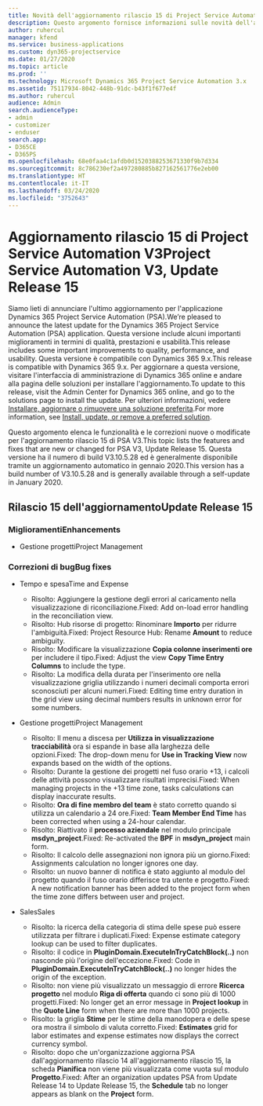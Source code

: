 ```yaml
---
title: Novità dell'aggiornamento rilascio 15 di Project Service Automation V3
description: Questo argomento fornisce informazioni sulle novità dell'aggiornamento rilascio 15 di Project Service Automation V3.
author: ruhercul
manager: kfend
ms.service: business-applications
ms.custom: dyn365-projectservice
ms.date: 01/27/2020
ms.topic: article
ms.prod: ''
ms.technology: Microsoft Dynamics 365 Project Service Automation 3.x
ms.assetid: 75117934-8042-448b-91dc-b43f1f677e4f
ms.author: ruhercul
audience: Admin
search.audienceType:
- admin
- customizer
- enduser
search.app:
- D365CE
- D365PS
ms.openlocfilehash: 68e0faa4c1afdb0d1520388253671330f9b7d334
ms.sourcegitcommit: 8c786230ef2a497280885b827162561776e2eb00
ms.translationtype: HT
ms.contentlocale: it-IT
ms.lasthandoff: 03/24/2020
ms.locfileid: "3752643"
---
```

# <a name="project-service-automation-v3-update-release-15"></a><span data-ttu-id="775fb-103">Aggiornamento rilascio 15 di Project Service Automation V3</span><span class="sxs-lookup"><span data-stu-id="775fb-103">Project Service Automation V3, Update Release 15</span></span>

<span data-ttu-id="775fb-104">Siamo lieti di annunciare l'ultimo aggiornamento per l'applicazione Dynamics 365 Project Service Automation (PSA).</span><span class="sxs-lookup"><span data-stu-id="775fb-104">We’re pleased to announce the latest update for the Dynamics 365 Project Service Automation (PSA) application.</span></span> <span data-ttu-id="775fb-105">Questa versione include alcuni importanti miglioramenti in termini di qualità, prestazioni e usabilità.</span><span class="sxs-lookup"><span data-stu-id="775fb-105">This release includes some important improvements to quality, performance, and usability.</span></span> <span data-ttu-id="775fb-106">Questa versione è compatibile con Dynamics 365 9.x.</span><span class="sxs-lookup"><span data-stu-id="775fb-106">This release is compatible with Dynamics 365 9.x.</span></span> <span data-ttu-id="775fb-107">Per aggiornare a questa versione, visitare l'interfaccia di amministrazione di Dynamics 365 online e andare alla pagina delle soluzioni per installare l'aggiornamento.</span><span class="sxs-lookup"><span data-stu-id="775fb-107">To update to this release, visit the Admin Center for Dynamics 365 online, and go to the solutions page to install the update.</span></span> <span data-ttu-id="775fb-108">Per ulteriori informazioni, vedere [Installare, aggiornare o rimuovere una soluzione preferita](https://docs.microsoft.com/power-platform/admin/install-remove-preferred-solution).</span><span class="sxs-lookup"><span data-stu-id="775fb-108">For more information, see [Install, update, or remove a preferred solution](https://docs.microsoft.com/power-platform/admin/install-remove-preferred-solution).</span></span>

<span data-ttu-id="775fb-109">Questo argomento elenca le funzionalità e le correzioni nuove o modificate per l'aggiornamento rilascio 15 di PSA V3.</span><span class="sxs-lookup"><span data-stu-id="775fb-109">This topic lists the features and fixes that are new or changed for PSA V3, Update Release 15.</span></span> <span data-ttu-id="775fb-110">Questa versione ha il numero di build V3.10.5.28 ed è generalmente disponibile tramite un aggiornamento automatico in gennaio 2020.</span><span class="sxs-lookup"><span data-stu-id="775fb-110">This version has a build number of V3.10.5.28 and is generally available through a self-update in January 2020.</span></span>

## <a name="update-release-15"></a><span data-ttu-id="775fb-111">Rilascio 15 dell'aggiornamento</span><span class="sxs-lookup"><span data-stu-id="775fb-111">Update Release 15</span></span> 

### <a name="enhancements"></a><span data-ttu-id="775fb-112">Miglioramenti</span><span class="sxs-lookup"><span data-stu-id="775fb-112">Enhancements</span></span>

- <span data-ttu-id="775fb-113">Gestione progetti</span><span class="sxs-lookup"><span data-stu-id="775fb-113">Project Management</span></span>

### <a name="bug-fixes"></a><span data-ttu-id="775fb-114">Correzioni di bug</span><span class="sxs-lookup"><span data-stu-id="775fb-114">Bug fixes</span></span>

- <span data-ttu-id="775fb-115">Tempo e spesa</span><span class="sxs-lookup"><span data-stu-id="775fb-115">Time and Expense</span></span>

  - <span data-ttu-id="775fb-116">Risolto: Aggiungere la gestione degli errori al caricamento nella visualizzazione di riconciliazione.</span><span class="sxs-lookup"><span data-stu-id="775fb-116">Fixed: Add on-load error handling in the reconciliation view.</span></span>
  - <span data-ttu-id="775fb-117">Risolto: Hub risorse di progetto: Rinominare **Importo** per ridurre l'ambiguità.</span><span class="sxs-lookup"><span data-stu-id="775fb-117">Fixed: Project Resource Hub: Rename **Amount** to reduce ambiguity.</span></span>
  - <span data-ttu-id="775fb-118">Risolto: Modificare la visualizzazione **Copia colonne inserimenti ore** per includere il tipo.</span><span class="sxs-lookup"><span data-stu-id="775fb-118">Fixed: Adjust the view **Copy Time Entry Columns** to include the type.</span></span>
  - <span data-ttu-id="775fb-119">Risolto: La modifica della durata per l'inserimento ore nella visualizzazione griglia utilizzando i numeri decimali comporta errori sconosciuti per alcuni numeri.</span><span class="sxs-lookup"><span data-stu-id="775fb-119">Fixed: Editing time entry duration in the grid view using decimal numbers results in unknown error for some numbers.</span></span>

- <span data-ttu-id="775fb-120">Gestione progetti</span><span class="sxs-lookup"><span data-stu-id="775fb-120">Project Management</span></span>

  - <span data-ttu-id="775fb-121">Risolto: Il menu a discesa per **Utilizza in visualizzazione tracciabilità** ora si espande in base alla larghezza delle opzioni.</span><span class="sxs-lookup"><span data-stu-id="775fb-121">Fixed: The drop-down menu for **Use in Tracking View** now expands based on the width of the options.</span></span>
  - <span data-ttu-id="775fb-122">Risolto: Durante la gestione dei progetti nel fuso orario +13, i calcoli delle attività possono visualizzare risultati imprecisi.</span><span class="sxs-lookup"><span data-stu-id="775fb-122">Fixed: When managing projects in the +13 time zone, tasks calculations can display inaccurate results.</span></span>
  - <span data-ttu-id="775fb-123">Risolto: **Ora di fine membro del team** è stato corretto quando si utilizza un calendario a 24 ore.</span><span class="sxs-lookup"><span data-stu-id="775fb-123">Fixed: **Team Member End Time** has been corrected when using a 24-hour calendar.</span></span>
  - <span data-ttu-id="775fb-124">Risolto: Riattivato il **processo aziendale** nel modulo principale **msdyn_project**.</span><span class="sxs-lookup"><span data-stu-id="775fb-124">Fixed: Re-activated the **BPF** in **msdyn_project** main form.</span></span>
  - <span data-ttu-id="775fb-125">Risolto: Il calcolo delle assegnazioni non ignora più un giorno.</span><span class="sxs-lookup"><span data-stu-id="775fb-125">Fixed: Assignments calculation no longer ignores one day.</span></span>
  - <span data-ttu-id="775fb-126">Risolto: un nuovo banner di notifica è stato aggiunto al modulo del progetto quando il fuso orario differisce tra utente e progetto.</span><span class="sxs-lookup"><span data-stu-id="775fb-126">Fixed: A new notification banner has been added to the project form when the time zone differs between user and project.</span></span>

- <span data-ttu-id="775fb-127">Sales</span><span class="sxs-lookup"><span data-stu-id="775fb-127">Sales</span></span>

  - <span data-ttu-id="775fb-128">Risolto: la ricerca della categoria di stima delle spese può essere utilizzata per filtrare i duplicati.</span><span class="sxs-lookup"><span data-stu-id="775fb-128">Fixed: Expense estimate category lookup can be used to filter duplicates.</span></span>
  - <span data-ttu-id="775fb-129">Risolto: il codice in **PluginDomain.ExecuteInTryCatchBlock(..)** non nasconde più l'origine dell'eccezione.</span><span class="sxs-lookup"><span data-stu-id="775fb-129">Fixed: Code in **PluginDomain.ExecuteInTryCatchBlock(..)** no longer hides the origin of the exception.</span></span>
  - <span data-ttu-id="775fb-130">Risolto: non viene più visualizzato un messaggio di errore **Ricerca progetto** nel modulo **Riga di offerta** quando ci sono più di 1000 progetti.</span><span class="sxs-lookup"><span data-stu-id="775fb-130">Fixed: No longer get an error message in **Project lookup** in the **Quote Line** form when there are more than 1000 projects.</span></span>
  - <span data-ttu-id="775fb-131">Risolto: la griglia **Stime** per le stime della manodopera e delle spese ora mostra il simbolo di valuta corretto.</span><span class="sxs-lookup"><span data-stu-id="775fb-131">Fixed: **Estimates** grid for labor estimates and expense estimates now displays the correct currency symbol.</span></span>
  - <span data-ttu-id="775fb-132">Risolto: dopo che un'organizzazione aggiorna PSA dall'aggiornamento rilascio 14 all'aggiornamento rilascio 15, la scheda **Pianifica** non viene più visualizzata come vuota sul modulo **Progetto**.</span><span class="sxs-lookup"><span data-stu-id="775fb-132">Fixed: After an organization updates PSA from Update Release 14 to Update Release 15, the **Schedule** tab no longer appears as blank on the **Project** form.</span></span>
